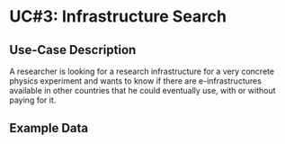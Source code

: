 # UC#3: Infrastructure Search

## Use-Case Description
A researcher is looking for a research infrastructure for a very concrete physics experiment 
and wants to know if there are e-infrastructures available in other countries 
that he could eventually use, with or without paying for it.

## Example Data

